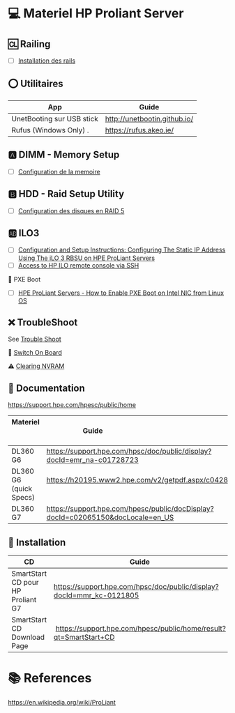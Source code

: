 
# :computer: Materiel HP Proliant Server

## :cl: Railing

- [ ] [Installation des rails](https://www.youtube.com/watch?v=MTtL-yPS_4I)


## :o: Utilitaires
| App                               | Guide                                                         |
|-----------------------------------|---------------------------------------------------------------|
|  UnetBooting sur USB stick        | http://unetbootin.github.io/                                  |
|  Rufus (Windows Only) .           | https://rufus.akeo.ie/                                        |

## :a: DIMM - Memory Setup
 
- [ ] [Configuration de la memoire](DIMM) 


## :b: HDD - Raid Setup Utility
 
- [ ] [Configuration des disques en RAID 5](RAID) 

## :ab: ILO3

- [ ] [Configuration and Setup Instructions: Configuring The Static IP Address Using The iLO 3 RBSU on HPE ProLiant Servers](https://support.hpe.com/hpesc/public/docDisplay?docId=mmr_kc-0103121)
- [ ] [Access to HP ILO remote console via SSH](https://wysotsky.info/access-to-hp-ilo-remote-console-via-ssh)

:magnet: PXE Boot

- [ ] [HPE ProLiant Servers - How to Enable PXE Boot on Intel NIC from Linux OS](https://support.hpe.com/hpesc/public/docDisplay?docId=mmr_kc-0125810)

## :x: TroubleShoot

See [Trouble Shoot](TroubleShoot.md) 

:round_pushpin: [Switch On Board](https://support.hpe.com/hpesc/public/docDisplay?docId=c02206928&docLocale=en_US)

:warning: [Clearing NVRAM](https://www.running-system.com/how-to-clear-or-reset-a-hp-server-gen9-nvram-using-system-maintenance-switch-on-the-system-board)


## :closed_book: Documentation

https://support.hpe.com/hpesc/public/home

| Materiel                | Guide                                                                  |LG|
|-------------------------|------------------------------------------------------------------------|--|
| DL360 G6                | https://support.hpe.com/hpsc/doc/public/display?docId=emr_na-c01728723 |FR|
| DL360 G6 (quick Specs)  | https://h20195.www2.hpe.com/v2/getpdf.aspx/c04284365.pdf               |EN|
| DL360 G7                | https://support.hpe.com/hpesc/public/docDisplay?docId=c02065150&docLocale=en_US |EN|




## :open_book: Installation

| CD                                | Guide                                                         |
|-----------------------------------|---------------------------------------------------------------|
| SmartStart CD pour HP Proliant G7 | https://support.hpe.com/hpsc/doc/public/display?docId=mmr_kc-0121805 |
| SmartStart CD Download Page       |  https://support.hpe.com/hpesc/public/home/result?qt=SmartStart+CD   |

# :books: References

https://en.wikipedia.org/wiki/ProLiant

